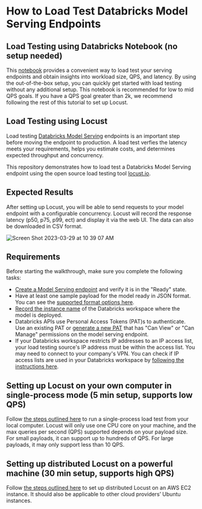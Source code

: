 # How to Load Test Databricks Model Serving Endpoints

## Load Testing using Databricks Notebook (no setup needed)
This [notebook](/db_load_testing_notebook/Databricks%20Model%20Serving%20Load%20Testing.py) provides a convenient way to load test your serving endpoints and obtain insights into workload size, QPS, and latency. By using the out-of-the-box setup, you can quickly get started with load testing without any additional setup. This notebook is recommended for low to mid QPS goals. If you have a QPS goal greater than 2k, we recommend following the rest of this tutorial to set up Locust.

## Load Testing using Locust
Load testing [Databricks Model Serving](https://docs.databricks.com/machine-learning/model-serving/index.html) endpoints is an important step before moving the endpoint to production. A load test verfies the latency meets your requirements, helps you estimate costs, and determines expected throughput and concurrency. 

This repository demonstrates how to load test a Databricks Model Serving endpoint using the open source load testing tool [locust.io](https://locust.io/).

## Expected Results

After setting up Locust, you will be able to send requests to your model endpoint with a configurable concurrency. Locust will record the response latency (p50, p75, p99, ect) and display it via the web UI. The data can also be downloaded in CSV format.

![Screen Shot 2023-03-29 at 10 39 07 AM](https://user-images.githubusercontent.com/93339895/228624340-4cec3835-4d2d-4ff9-8fa6-24ec2b6197c4.png)

## Requirements

Before starting the walkthrough, make sure you complete the following tasks:

- [Create a Model Serving endpoint](https://docs.databricks.com/machine-learning/model-serving/create-manage-serving-endpoints.html#ui-workflow) and verify it is in the "Ready" state.
- Have at least one sample payload for the model ready in JSON format. You can see the [supported format options here](https://docs.databricks.com/machine-learning/model-serving/create-manage-serving-endpoints.html#request-format).
- [Record the instance name](https://docs.databricks.com/workspace/workspace-details.html#workspace-instance-names-urls-and-ids) of the Databricks workspace where the model is deployed.
- Databricks APIs use Personal Access Tokens (PAT)s to authenticate. Use an existing PAT or [generate a new PAT](https://docs.databricks.com/dev-tools/auth.html#personal-access-tokens-for-users) that has "Can View" or "Can Manage" permissions on the model serving endpoint. 
- If your Databricks workspace restricts IP addresses to an IP access list, your load testing source's IP address must be within the access list. You may need to connect to your company's VPN. You can check if IP access lists are used in your Databricks workspace by [following the instructions here](https://docs.databricks.com/security/network/ip-access-list.html#check-if-your-workspace-has-the-ip-access-list-feature-enabled).

## Setting up Locust on your own computer in single-process mode (5 min setup, supports low QPS)

Follow [the steps outlined here](/local_load_test/README.md) to run a single-process load test from your local computer. Locust will only use one CPU core on your machine, and the max queries per second (QPS) supported depends on your payload size. For small payloads, it can support up to hundreds of QPS. For large payloads, it may only support less than 10 QPS.

## Setting up distributed Locust on a powerful machine (30 min setup, supports high QPS)
Follow [the steps outlined here](/high_qps_load_test/README.md) to set up distributed Locust on an AWS EC2 instance. It should also be applicable to other cloud providers’ Ubuntu instances.
